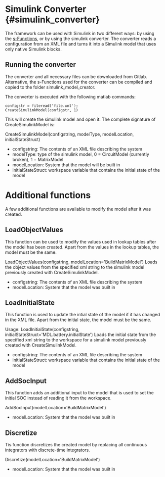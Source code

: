 Simulink Converter {#simulink_converter}
========================================

The framework can be used with Simulink in two different ways: by using the [s-Functions](xmlcinterface.html), or by using the simulink converter. The converter reads a configuration from an XML file and turns it into a Simulink model that uses only native Simulink blocks.

Running the converter
---------------------
The converter and all necessary files can be downloaded from Gitlab. Alternative, the s-Functions used for the converter can be compiled and copied to the folder simulink_model_creator.

The converter is executed with the following matlab commands:

~~~~~~~~~~~~~~~~~~~~~~~~~~~~~~~~~~~~
configstr = fileread('file.xml');
CreateSimulinkModel(configstr, 1)
~~~~~~~~~~~~~~~~~~~~~~~~~~~~~~~~~~~~

This will create the simulink model and open it.
The complete signature of CreateSimulinkModel is:

CreateSimulinkModel(configstring, modelType, modelLocation, initialStateStruct)

* configstring: The contents of an XML file describing the system
* modelType: type of the simulink model, 0 = CircuitModel (currently broken), 1 = MatrixModel
* modelLocation: System that the model will be built in
* initialStateStruct: workspace variable that contains the initial state of the model

Additional functions
====================

A few additional functions are available to modify the model after it was created.

LoadObjectValues
----------------

This function can be used to modify the values used in lookup tables after the model has been created. Apart from the values in the lookup tables, the model must be the same.

LoadObjectValues(configstring, modelLocation='BuildMatrixModel')
Loads the object values from the specified xml string to the simulink model previously created with CreateSimulinkModel.
* configstring: The contents of an XML file describing the system
* modelLocation: System that the model was built in

LoadInitialState
----------------

This function is used to update the intial state of the model if it has changed in the XML file. Apart from the initial state, the model must be the same.

Usage: LoadInitialState(configstring, initialStateStruct='MDL.battery.initialState')
Loads the initial state from the specified xml string to the workspace for a simulink model previously created with CreateSimulinkModel.
* configstring: The contents of an XML file describing the system
* initialStateStruct: workspace variable that contains the initial state of the model

AddSocInput
-----------

This function adds an additional input to the model that is used to set the initial SOC instead of reading it from the workspace.

AddSocInput(modelLocation='BuildMatrixModel')
* modelLocation: System that the model was built in

Discretize
----------

Tis function discretizes the created model by replacing all continuous integrators with discrete-time integrators.

Discretize(modelLocation='BuildMatrixModel')
* modelLocation: System that the model was built in